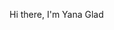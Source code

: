 Hi there, I'm Yana Glad

<!--
**YanaGlad/YanaGlad** is a ✨ _special_ ✨ repository because its `README.md` (this file) appears on your GitHub profile.

Here are some ideas to get you started:

- :rocket: I’m currently working on [DeepSpace App](https://github.com/BrightOS/NASA_Bootcamp)
- :mortar_board: I’m currently learning High Mathematics, Kotlin, openGL and ML
- 📫 How to reach me: contact me via [my vk](https://vk.com/yanaglad12)
- :chart_with_upwards_trend: 2021 goals: becoming an android developer at tinkoff
- :white_check_mark: accomplished goals : 
  1. Entering tinkoff sirius educational program 🧑‍🎓
  2. DeepSpace wins Samsung Android Bootcamp 2021 :trophy: 
-->
